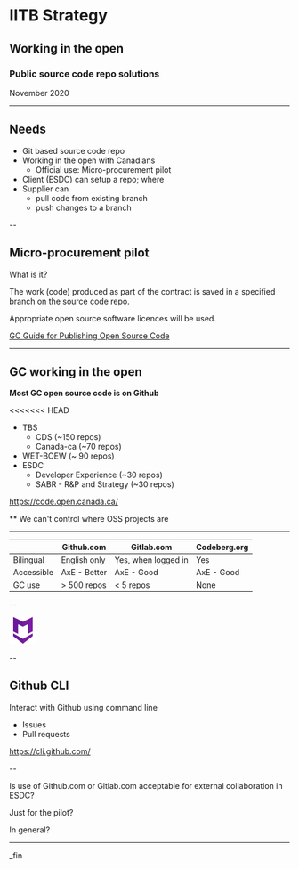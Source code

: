# IITB Strategy

## Working in the open

### Public source code repo solutions

November 2020

---

## Needs

- Git based source code repo
- Working in the open with Canadians
  - Official use: Micro-procurement pilot
- Client (ESDC) can setup a repo; where
- Supplier can
  - pull code from existing branch
  - push changes to a branch

--

## Micro-procurement pilot

What is it?

The work (code) produced as part of the contract is saved in a specified branch on the source code repo.

Appropriate open source software licences will be used.

[GC Guide for Publishing Open Source Code](https://www.canada.ca/en/government/system/digital-government/digital-government-innovations/open-source-software/guide-for-publishing-open-source-code.html#toc04)

---

## GC working in the open

**Most GC open source code is on Github**

<<<<<<< HEAD
- TBS
  - CDS (~150 repos)
  - Canada-ca (~70 repos)
- WET-BOEW (~ 90 repos)
- ESDC
  - Developer Experience (~30 repos)
  - SABR - R&P and Strategy (~30 repos)

https://code.open.canada.ca/

** We can't control where OSS projects are

---

|             | Github.com | Gitlab.com | Codeberg.org |
|-------------|---|---|---|
| Bilingual   | English only | Yes, when logged in | Yes |
| Accessible  | AxE - Better | AxE - Good | AxE - Good |
| GC use      | > 500 repos | < 5 repos | None |

--

![alt](https://github.com/adam-p/markdown-here/raw/master/src/common/images/icon48.png "alt")

--

## Github CLI

Interact with Github using command line

- Issues
- Pull requests

https://cli.github.com/

--

Is use of Github.com or Gitlab.com acceptable for external collaboration in ESDC?

Just for the pilot?

In general?

---

_fin
